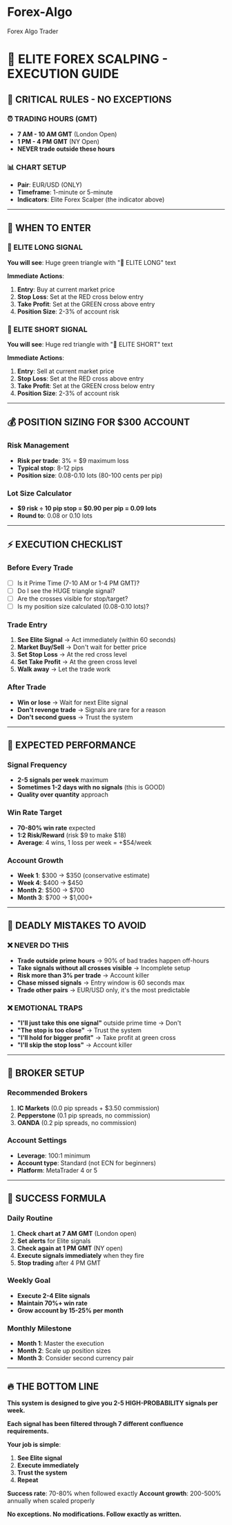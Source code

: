 # Forex-Algo
Forex Algo Trader

# 🎯 ELITE FOREX SCALPING - EXECUTION GUIDE

## 🚨 CRITICAL RULES - NO EXCEPTIONS

### ⏰ TRADING HOURS (GMT)
- **7 AM - 10 AM GMT** (London Open)
- **1 PM - 4 PM GMT** (NY Open)
- **NEVER trade outside these hours**

### 📊 CHART SETUP
- **Pair**: EUR/USD (ONLY)
- **Timeframe**: 1-minute or 5-minute
- **Indicators**: Elite Forex Scalper (the indicator above)

---

## 🎯 WHEN TO ENTER

### 🚀 ELITE LONG SIGNAL
**You will see**: Huge green triangle with "🚀 ELITE LONG" text

**Immediate Actions**:
1. **Entry**: Buy at current market price
2. **Stop Loss**: Set at the RED cross below entry
3. **Take Profit**: Set at the GREEN cross above entry
4. **Position Size**: 2-3% of account risk

### 🎯 ELITE SHORT SIGNAL  
**You will see**: Huge red triangle with "🎯 ELITE SHORT" text

**Immediate Actions**:
1. **Entry**: Sell at current market price
2. **Stop Loss**: Set at the RED cross above entry
3. **Take Profit**: Set at the GREEN cross below entry
4. **Position Size**: 2-3% of account risk

---

## 💰 POSITION SIZING FOR $300 ACCOUNT

### Risk Management
- **Risk per trade**: 3% = $9 maximum loss
- **Typical stop**: 8-12 pips
- **Position size**: 0.08-0.10 lots (80-100 cents per pip)

### Lot Size Calculator
- **$9 risk ÷ 10 pip stop = $0.90 per pip = 0.09 lots**
- **Round to**: 0.08 or 0.10 lots

---

## ⚡ EXECUTION CHECKLIST

### Before Every Trade
- [ ] Is it Prime Time (7-10 AM or 1-4 PM GMT)?
- [ ] Do I see the HUGE triangle signal?
- [ ] Are the crosses visible for stop/target?
- [ ] Is my position size calculated (0.08-0.10 lots)?

### Trade Entry
1. **See Elite Signal** → Act immediately (within 60 seconds)
2. **Market Buy/Sell** → Don't wait for better price
3. **Set Stop Loss** → At the red cross level  
4. **Set Take Profit** → At the green cross level
5. **Walk away** → Let the trade work

### After Trade
- **Win or lose** → Wait for next Elite signal
- **Don't revenge trade** → Signals are rare for a reason
- **Don't second guess** → Trust the system

---

## 🎯 EXPECTED PERFORMANCE

### Signal Frequency
- **2-5 signals per week** maximum
- **Sometimes 1-2 days with no signals** (this is GOOD)
- **Quality over quantity** approach

### Win Rate Target
- **70-80% win rate** expected
- **1:2 Risk/Reward** (risk $9 to make $18)
- **Average**: 4 wins, 1 loss per week = +$54/week

### Account Growth
- **Week 1**: $300 → $350 (conservative estimate)
- **Week 4**: $400 → $450  
- **Month 2**: $500 → $700
- **Month 3**: $700 → $1,000+

---

## 🚨 DEADLY MISTAKES TO AVOID

### ❌ NEVER DO THIS
- **Trade outside prime hours** → 90% of bad trades happen off-hours
- **Take signals without all crosses visible** → Incomplete setup
- **Risk more than 3% per trade** → Account killer
- **Chase missed signals** → Entry window is 60 seconds max
- **Trade other pairs** → EUR/USD only, it's the most predictable

### ❌ EMOTIONAL TRAPS
- **"I'll just take this one signal"** outside prime time → Don't
- **"The stop is too close"** → Trust the system
- **"I'll hold for bigger profit"** → Take profit at green cross
- **"I'll skip the stop loss"** → Account killer

---

## 📱 BROKER SETUP

### Recommended Brokers
1. **IC Markets** (0.0 pip spreads + $3.50 commission)
2. **Pepperstone** (0.1 pip spreads, no commission)
3. **OANDA** (0.2 pip spreads, no commission)

### Account Settings
- **Leverage**: 100:1 minimum
- **Account type**: Standard (not ECN for beginners)
- **Platform**: MetaTrader 4 or 5

---

## 🎯 SUCCESS FORMULA

### Daily Routine
1. **Check chart at 7 AM GMT** (London open)
2. **Set alerts** for Elite signals
3. **Check again at 1 PM GMT** (NY open)
4. **Execute signals immediately** when they fire
5. **Stop trading** after 4 PM GMT

### Weekly Goal
- **Execute 2-4 Elite signals**
- **Maintain 70%+ win rate**
- **Grow account by 15-25% per month**

### Monthly Milestone
- **Month 1**: Master the execution
- **Month 2**: Scale up position sizes
- **Month 3**: Consider second currency pair

---

## 🔥 THE BOTTOM LINE

**This system is designed to give you 2-5 HIGH-PROBABILITY signals per week.**

**Each signal has been filtered through 7 different confluence requirements.**

**Your job is simple**: 
1. **See Elite signal**
2. **Execute immediately** 
3. **Trust the system**
4. **Repeat**

**Success rate**: 70-80% when followed exactly
**Account growth**: 200-500% annually when scaled properly

**No exceptions. No modifications. Follow exactly as written.**